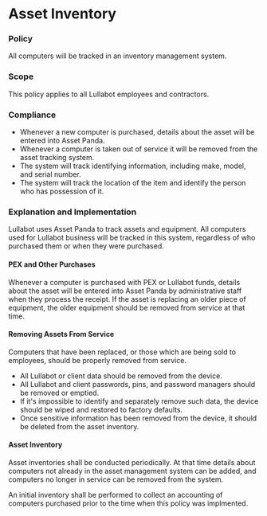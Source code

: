 # Asset Inventory

### Policy
All computers will be tracked in an inventory management system. 

### Scope
This policy applies to all Lullabot employees and contractors.

### Compliance
- Whenever a new computer is purchased, details about the asset will be entered into Asset Panda.
- Whenever a computer is taken out of service it will be removed from the asset tracking system.
- The system will track identifying information, including make, model, and serial number.
- The system will track the location of the item and identify the person who has possession of it.

### Explanation and Implementation
Lullabot uses Asset Panda to track assets and equipment. All computers used for Lullabot business will be tracked in this system, regardless of who purchased them or when they were purchased. 

#### PEX and Other Purchases
Whenever a computer is purchased with PEX or Lullabot funds, details about the asset will be entered into Asset Panda by administrative staff when they process the receipt. If the asset is replacing an older piece of equipment, the older equipment should be removed from service at that time.

#### Removing Assets From Service
Computers that have been replaced, or those which are being sold to employees, should be properly removed from service.

- All Lullabot or client data should be removed from the device.
- All Lullabot and client passwords, pins, and password managers should be removed or emptied.
- If it's impossible to identify and separately remove such data, the device should be wiped and restored to factory defaults.
- Once sensitive information has been removed from the device, it should be deleted from the asset inventory.

#### Asset Inventory
Asset inventories shall be conducted periodically. At that time details about computers not already in the asset management system can be added, and computers no longer in service can be removed from the system.

An initial inventory shall be performed to collect an accounting of computers purchased prior to the time when this policy was implmented.
